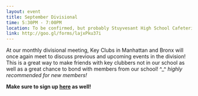 ```yaml
---
layout: event
title: September Divisional
time: 5:30PM - 7:00PM
location: To be confirmed, but probably Stuyvesant High School Cafeteria!
link: http://goo.gl/forms/lajxPku37i 
---
```

At our monthly divisional meeting, Key Clubs in Manhattan and Bronx will once again meet to discuss previous and upcoming events in the division! This is a great way to make friends with key clubbers not in our school as well as a great chance to bond with members from our school! ^_^ *highly recommended for new members!*

**Make sure to sign up [here](http://goo.gl/forms/0L0jeVP8Mf) as well!**